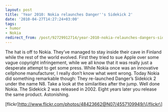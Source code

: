 ```yaml
---
layout: post
title: 'Year 2010: Nokia relaunches Danger''s Sidekick 2'
date: '2010-04-27T14:27:24+03:00'
tags:
- humor
- Nokia
redirect_from: /post/92729912714/year-2010-nokia-relaunches-dangers-sidekick-2
---
```

The hat is off to Nokia. They’ve managed to stay inside their cave in Finland while the rest of the world evolved. First they tried to sue Apple over some vague copyright infringement, while we all know that it was really just a desperate attempt to get some press. While Nokia once was an innovative cellphone manufacturer, I really don’t know what went wrong. Today Nokia did something remarkable though: They re-launched Danger’s Sidekick 2 under the name N8. Take a look at the similarities after the jump. Well done Nokia. The Sidekick 2 was released in 2002. Eight years later you release the same product. Astonishing.  
  
\[flickr\]http://www.flickr.com/photos/48423662@N07/4557109949/\[/flickr\]
